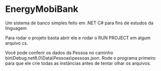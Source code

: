 # EnergyMobiBank
Um sistema de banco simples feito em .NET C# para fins de estudos da linguagem

Para rodar o projeto basta abrir ele e rodar o RUN PROJECT em algum arquivo cs.

Você pode conferir os dados da Pessoa no caminho bin\Debug\.net8.0\Data\Pessoas\pessoas.json.
Rode o programa primeiro para que ele crie todas as instâncias antes de tentar olhar os arquivos.
